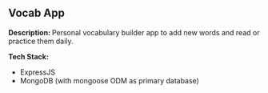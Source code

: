 ## Vocab App

<b>Description: </b> Personal vocabulary builder app to add new words and read or practice them daily.

<b>Tech Stack:</b> 
<ul> 
  <li> ExpressJS </li>
  <li> MongoDB (with mongoose ODM as primary database) </li> 
</ul>
